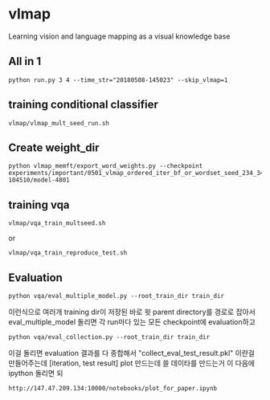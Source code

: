 # vlmap
Learning vision and language mapping as a visual knowledge base


## All in 1

    python run.py 3 4 --time_str="20180508-145023" --skip_vlmap=1

## training conditional classifier

    vlmap/vlmap_mult_seed_run.sh

## Create weight_dir

    python vlmap_memft/export_word_weights.py --checkpoint experiments/important/0501_vlmap_ordered_iter_bf_or_wordset_seed_234_345_456/vlmap_bf_or_wordset_withatt_sp_d_memft_all_new_vocab50_obj3000_attr1000_maxlen10_ordered_iter_bs512_lr0.001_seed456_20180501-104510/model-4801

## training vqa

    vlmap/vqa_train_multseed.sh

or 

    vlmap/vqa_train_reproduce_test.sh


## Evaluation

    python vqa/eval_multiple_model.py --root_train_dir train_dir

이런식으로 여러개 training dir이 저장된 바로 윗 parent directory를 경로로 잡아서 eval_multiple_model 돌리면 각 run마다 있는 모든 checkpoint에 evaluation하고

    python vqa/eval_collection.py --root_train_dir train_dir

이걸 돌리면 evaluation 결과를 다 종합해서 "collect_eval_test_result.pkl" 이란걸 만들어주는데 [iteration, test result] plot 만드는데 쓸 데이타를 만드는거
이 다음에 ipython 돌리면 되

    http://147.47.209.134:10000/notebooks/plot_for_paper.ipynb
